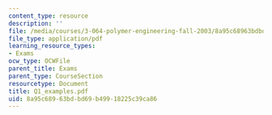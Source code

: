 ```yaml
---
content_type: resource
description: ''
file: /media/courses/3-064-polymer-engineering-fall-2003/8a95c68963bdbd69b49918225c39ca86_Q1_examples.pdf
file_type: application/pdf
learning_resource_types:
- Exams
ocw_type: OCWFile
parent_title: Exams
parent_type: CourseSection
resourcetype: Document
title: Q1_examples.pdf
uid: 8a95c689-63bd-bd69-b499-18225c39ca86
---
```

